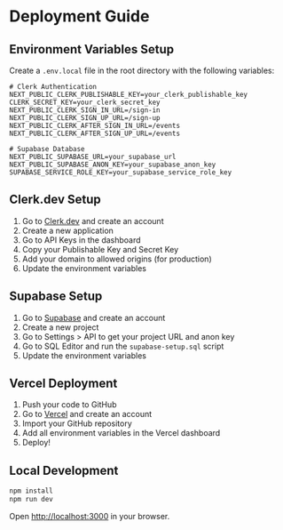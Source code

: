 # Deployment Guide

## Environment Variables Setup

Create a `.env.local` file in the root directory with the following variables:

```env
# Clerk Authentication
NEXT_PUBLIC_CLERK_PUBLISHABLE_KEY=your_clerk_publishable_key
CLERK_SECRET_KEY=your_clerk_secret_key
NEXT_PUBLIC_CLERK_SIGN_IN_URL=/sign-in
NEXT_PUBLIC_CLERK_SIGN_UP_URL=/sign-up
NEXT_PUBLIC_CLERK_AFTER_SIGN_IN_URL=/events
NEXT_PUBLIC_CLERK_AFTER_SIGN_UP_URL=/events

# Supabase Database
NEXT_PUBLIC_SUPABASE_URL=your_supabase_url
NEXT_PUBLIC_SUPABASE_ANON_KEY=your_supabase_anon_key
SUPABASE_SERVICE_ROLE_KEY=your_supabase_service_role_key
```

## Clerk.dev Setup

1. Go to [Clerk.dev](https://clerk.dev) and create an account
2. Create a new application
3. Go to API Keys in the dashboard
4. Copy your Publishable Key and Secret Key
5. Add your domain to allowed origins (for production)
6. Update the environment variables

## Supabase Setup

1. Go to [Supabase](https://supabase.com) and create an account
2. Create a new project
3. Go to Settings > API to get your project URL and anon key
4. Go to SQL Editor and run the `supabase-setup.sql` script
5. Update the environment variables

## Vercel Deployment

1. Push your code to GitHub
2. Go to [Vercel](https://vercel.com) and create an account
3. Import your GitHub repository
4. Add all environment variables in the Vercel dashboard
5. Deploy!

## Local Development

```bash
npm install
npm run dev
```

Open [http://localhost:3000](http://localhost:3000) in your browser.
